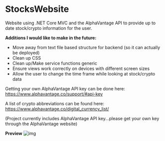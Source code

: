 # StocksWebsite
Website using .NET Core MVC and the AlphaVantage API to provide up to date stock/crypto information for the user.

<b>Additions I would like to make in the future:</b>
- Move away from text file based structure for backend (so it can actually be deployed)
- Clean up CSS 
- Clean up/Make service functions generic
- Ensure views work correctly on devices with different screen sizes
- Allow the user to change the time frame while looking at stock/crypto data

Getting your own AlphaVantage API key can be done here: https://www.alphavantage.co/support/#api-key

A list of crypto abbreviations can be found here: https://www.alphavantage.co/digital_currency_list/

(Project currently includes AlphaVantage API key...please get your own key through the AlphaVantage website)

<b>Preview</b>
![img](https://user-images.githubusercontent.com/15002000/97952330-fb03c800-1d6a-11eb-80fc-90aa88043ae9.PNG)
